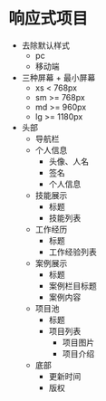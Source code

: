 # 响应式项目

- 去除默认样式
  - pc
  - 移动端
- 三种屏幕 + 最小屏幕
  - xs < 768px
  - sm >= 768px
  - md >= 960px
  - lg >= 1180px
- 头部
  - 导航栏
  - 个人信息
    - 头像、人名
    - 签名
    - 个人信息
  - 技能展示
    - 标题
    - 技能列表
  - 工作经历
    - 标题
    - 工作经验列表
  - 案例展示
    - 标题
    - 案例栏目标题
    - 案例内容
  - 项目池
    - 标题
    - 项目列表
      - 项目图片
      - 项目介绍
  - 底部
    - 更新时间
    - 版权